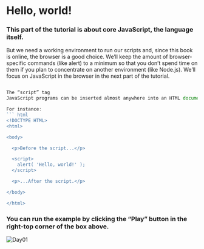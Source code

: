 # Hello, world!

### This part of the tutorial is about core JavaScript, the language itself.

<p> But we need a working environment to run our scripts and, since this book is online, the browser is a good choice. We’ll keep the amount of browser-specific commands (like alert) to a minimum so that you don’t spend time on them if you plan to concentrate on another environment (like Node.js). We’ll focus on JavaScript in the browser in the next part of the tutorial.
</p>

```js So first, let’s see how we attach a script to a webpage. For server-side environments (like Node.js), you can execute the script with a command like "node my.js". 

The “script” tag
JavaScript programs can be inserted almost anywhere into an HTML document using the <script> tag.

For instance:
``` html
<!DOCTYPE HTML>
<html>

<body>

  <p>Before the script...</p>

  <script>
    alert( 'Hello, world!' );
  </script>

  <p>...After the script.</p>

</body>

</html>
```


### You can run the example by clicking the “Play” button in the right-top corner of the box above.



![Day01](https://github.com/yusfate4/90-DaysOfJavaScript/assets/65573250/826286cd-c119-4239-ae9c-d7db308e4510)
